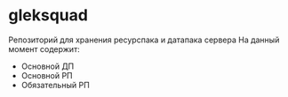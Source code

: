 # gleksquad
Репозиторий для хранения ресурспака и датапака сервера
На данный момент содержит:
  - Основной ДП
  - Основной РП
  - Обязательный РП
